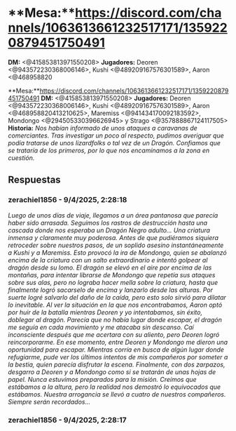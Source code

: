 # **Mesa:**https://discord.com/channels/1063613661232517171/1359220879451750491
**DM:** <@415853813971550208> 
**Jugadores:** Deoren <@943572230368006146>, Kushi <@489209167576301589>, Aaron <@468958820

**Mesa:**https://discord.com/channels/1063613661232517171/1359220879451750491
**DM:** <@415853813971550208> 
**Jugadores:** Deoren <@943572230368006146>, Kushi <@489209167576301589>, Aaron <@468958820413210625>, Maremiss <@941434170092183592>, Mondongo <@294505330396626945> y Strago <@357888867124117505>
**Historia:** *Nos habían informado de unos ataques a caravanas de comerciantes. Tras investigar un poco al respecto, pudimos averiguar que podía tratarse de unos lizardfolks o tal vez de un Dragón. Confiamos que se trataría de los primeros, por lo que nos encaminamos a la zona en cuestión.*

## Respuestas

### zerachiel1856 - 9/4/2025, 2:28:18

*Luego de unos días de viaje, llegamos a un área pantanosa que parecía haber sido arrasada. Seguimos los rastros de destrucción hasta una cascada donde nos esperaba un Dragón Negro adulto... Una criatura inmensa y claramente muy poderosa. Antes de que pudiéramos siquiera retroceder sobre nuestros pasos, de un soplido asesino instantáneamente a Kushi y a Maremiss. Esto provocó la ira de Mondongo, quien se abalanzó encima de la criatura con un salto extraordinario e intentó golpear al dragón desde su lomo. El dragón se elevó en el aire por encima de las montañas, para intentar librarse de Mondongo que repetía sus ataques sobre sus alas, pero no lograba hacer mella sobre la criatura, hasta que finalmente logró sacarselo de encima y lanzarlo desde las alturas. Por suerte logré salvarlo del daño de la caída, pero esto solo sirvió para dilatar lo inevitable.*
*Al ver la situación en la que nos encontrabamos, Aaron optó por huir de la batalla mientras Deoren y yo intentabamos, sin éxito, doblegar al dragón. Parecía que no había lugar donde escapar, el dragón me seguía en cada movimiento y me atacaba sin descanso. Caí inconsciente después que me acertara con su aliento, pero Deoren logró reincorporarme. En ese momento, entre Deoren y Mondongo me dieron una oportunidad para escapar. 
Mientras corría en busca de algún lugar donde refugiarme, pude ver los últimos intentos de mis compañeros por someter a la bestia, quien parecía disfrutar la escena. Finalmente, con dos zarpazos, desgarro a Deoren y a Mondongo como si se tratarán de unas hojas de papel.*
*Nunca estuvimos preparados para la misión. Creímos que estábamos a la altura, pero la realidad nos demostró lo equivocados que estábamos. Nuestra arrogancia se llevó a cuatro de nuestros compañeros. Siempre serán recordados...*

### zerachiel1856 - 9/4/2025, 2:28:17




